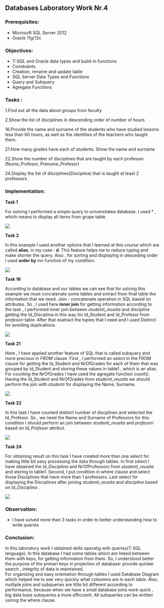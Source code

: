 ## Databases Laboratory Work Nr.4


### Prerequisites:
  - Microsoft SQL Server 2012
  - Oracle 11g/12c

### Objectives:
  - T-SQL and Oracle data types and build-in functions
  - Constraints
  - Creation, rename and update table
  - SQL Server Data Types and Functions
  - Query and Subquery
  - Agregate Functions
  
  
### Tasks : 

1.Find out all the data about groups from faculty  

2.Show the list of disciplines in descending order of number of hours  

16.Provide the name and surname of the students who have studied lessons less than 60 hours,
as well as the identities of the teachers who taught them.

21.How many grades have each of students. Show the name and surname 

22.Show the number of disciplines that are taught by each professor. (Nume_Profesor, Prenume_Profesor) 

24.Display the list of disciplines(Disciplina) that is taught at least 2 professors. 

### Implementation:
**Task 1**  

For solving I performed a simple query to universitatea database. I used * , which means to display all items from grupe table. 

![](https://github.com/gzaharia/BDC_Labs/blob/master/Laboratory_Work_N4/Screens/Ex1.PNG) 

**Task 2** 

In this example I used another options that I learned at this course which are called **alias**, in my case : **d**.
This feature helps me to reduce typing and make shorter the query. 
Also , for sorting and displaying in desceding order I used **order by** inn function of my condition. 

![](https://github.com/gzaharia/BDC_Labs/blob/master/Laboratory_Work_N4/Screens/Ex2.PNG) 

**Task 16**

According to database and our tables we can see that for solving this example we must concatenate some tables and extract from final
table the information that we need. 
Join - concatenate operation in SQL based on attributes. So , I used here **inner join** for getting information according to the task ,
I performed inner join between *studenti_reusita* and *discipline* getting the Id_Disciplina in this way for Id_Student and Id_Profesor 
from *profesori* table. After that exatract the tuples that I need and I used Distinct for avoiding duplications.

![](https://github.com/gzaharia/BDC_Labs/blob/master/Laboratory_Work_N4/Screens/Ex16.PNG) 

**Task 21**

Here , I have applied another feature of SQL that is called subquery and more precious in *FROM* clause. First , I performed an *select*
in the FROM clause for getting the  Id_Student and NrOfGrades for each of them that was grouped by Id_Student and storing these values in table1 , which is an alias. For counting the NrOfGrades I have used the agregate function count().
Having the Id_Student and NrOfGrades from *studenti_reusita* we should perform the join with *studenti* for displaying the Name, Surname. 

![](https://github.com/gzaharia/BDC_Labs/blob/master/Laboratory_Work_N4/Screens/Ex21.PNG) 

**Task 22**

In this task I have counted distinct number of discplines and selected the Id_Profesor. So , we need the Name and Surname of Professors
for this condition I should perform an join between *studenti_reusita* and *profesori* based on *Id_Profesor* attribut.

![](https://github.com/gzaharia/BDC_Labs/blob/master/Laboratory_Work_N4/Screens/Ex.22.PNG) 

**Task 24**

For obtaining result on this task I have created more than one select for making little bit easy processing the data through tables. 
In first select I have obtained the *Id_Disciplina* and NrOfProfessors from *studenti_reusita* and storing to table1. Second, I put 
condition in where clause and select those Disciplines that have more than 1 professors. Last select for displaying the Disciplines
after joining *studenti_reusita* and *discipline* based on *Id_Disciplina* .

![](https://github.com/gzaharia/BDC_Labs/blob/master/Laboratory_Work_N4/Screens/Ex.24.PNG) 

### Observation:
 - I have solved more than 3 tasks in order to better understanding how to write queries

### Conclusion: 
   In this laboratory work I obtained skills operatig with queries(T-SQL language). In this database I had some tables which are linked between them with
keys, for getting information from them. So, I understood better the purpose of the primari keys in projection of database: provide quicker search , integrity of data is maintained.  
For organizing and easy orientation through tables I used Database Diagram which helped me to see very quickly what coloumns are in  each table. Also, multiple joins and subqueries are little bit different according to performance, because when we have a small database joins work quick , big data base subqueries a more efficcient. All subqueries can be written usinng the where clause.
